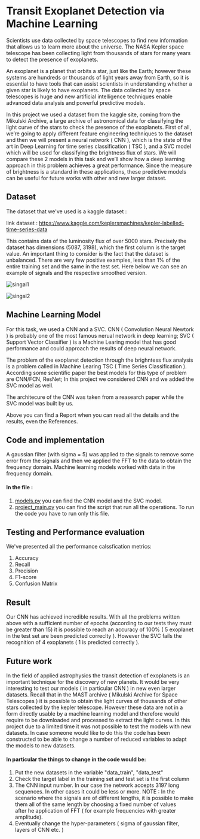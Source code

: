 # Transit Exoplanet Detection via Machine Learning


Scientists use data collected by space telescopes to find new information that allows us to learn more about the universe. The NASA Kepler space telescope has been collecting light from thousands of stars for many years to detect the presence of exoplanets.

An exoplanet is a planet that orbits a star, just like the Earth; however these systems are hundreds or thousands of light years away from Earth, so it is essential to have tools that can assist scientists in understanding whether a given star is likely to have exoplanets. The data collected by space telescopes is huge and new artificial intelligence techniques enable advanced data analysis and powerful predictive models.


In this project we used a dataset from the kaggle site, coming from the Mikulski Archive, a large archive of astronomical data for classifying the light curve of the stars to check the presence of the exoplanets. First of all, we’re going to apply different feature engineering techniques to the dataset and then we will present a neural network ( CNN ), which is the state of the art in Deep Learning for time series classification ( TSC ), and a SVC model which will be used for classifying the brightness flux of stars. We will compare these 2 models in this task and we’ll show how a deep learning approach in this problem achieves a great performance. Since the measure of brightness is a standard in these applications, these predictive models can be useful for future works with other and new larger dataset.




## Dataset

The dataset that we've used is a kaggle dataset :

link dataset : https://www.kaggle.com/keplersmachines/kepler-labelled-time-series-data

This contains data of the luminosity flux of over 5000 stars. Precisely the dataset has dimensions (5087, 3198), which the first column is the target value.
An important thing to consider is the fact that the dataset is unbalanced. There are very few positive examples, less than 1% of the entire training set and the same in the test set. Here below we can see an example of signals and the respective smoothed version.

![ singal1 ](https://github.com/senad96/exoplanet-detection-via-DeepLearning_v1/blob/main/Images/signal1.png?raw=true)


![ singal2 ](https://github.com/senad96/exoplanet-detection-via-DeepLearning_v1/blob/main/Images/singall2_gauss.png?raw=true)


## Machine Learning Model

For this task, we used a CNN and a SVC. CNN ( Convolution Neural Newtork ) is probably one of the most famous nerual network in deep learning; 
SVC ( Support Vector Classifier ) is a Machine Learing model that has good performance and could approach the results of deep neural network.


The problem of the exoplanet detection through the brighntess flux analysis is a problem called in Machine Learing TSC ( Time Series Classification ).
According some scientific paper the best models for this type of problem are CNN/FCN, ResNet; In this project we considered CNN and we added the SVC model as well.

The architecure of the CNN was taken from a reasearch paper while the SVC model was built by us.

Above you can find a Report when you can read all the details and the results, even the References.




## Code and implementation


A gaussian filter (with sigma = 5) was applied to the signals to remove some error from the signals and then we applied the FFT to the data to obtain the frequency domain. Machine learning models worked with data in the frequency domain.

#### In the file : 

1) [models.py](https://github.com/senad96/exoplanet-detection-via-DeepLearning_v1/blob/main/models.py) you can find the CNN model and the SVC model.
2) [project_main.py](https://github.com/senad96/exoplanet-detection-via-DeepLearning_v1/blob/main/project_main.py) you can find the script that run all the operations. To run the code you have to run only this file.



## Testing and Performance evaluation

We've presented all the performance calssfication metrics: 

1) Accuracy
2) Recall
3) Precision
4) F1-score
5) Confusion Matrix

## Result

Our CNN has achieved incredible results. With all the problems written above with a sufficient number of epochs (according to our tests they must be greater than 15) it is possible to reach an accuracy of 100% ( 5 exoplanet in the test set are been predicted correclty ).
However the SVC fails the recognition of 4 exoplanets ( 1 is predicted correctly ).




## Future work

In the field of applied astrophysics the transit detection of exoplanets is an important technique for the discovery of new planets.
It would be very interesting to test our models ( in particular CNN ) in new even larger datasets. Recall that in the MAST archive ( Mikulski Archive for Space Telescopes ) it is possible to obtain the light curves of thousands of other stars collected by the kepler telescope. However these data are not in a form directly usable by a machine learning model and therefore would require to be downloaded and processed to extract the light curves.
In this project due to a limited time it was not possible to test the models with new datasets. In case someone would like to do this the code has been constructed to be able to change a number of reduced variables to adapt the models to new datasets. 

#### In particular the things to change in the code would be:


1) Put the new datasets in the variable "data_train", "data_test"
2) Check the target label in the training set and test set is the first column
3) The CNN input number. In our case the network accepts 3197 long sequences. In other cases it could be less or more.
   NOTE : In the scenario where the signals are of different lengths, it is possible to make them all of the same length by choosing a fixed number of values     
          after he application of FFT ( for example frequencies with greater amplitude).
5) Eventually change the hyper-parameters ( sigma of gaussian filter, layers of CNN etc. ) 










